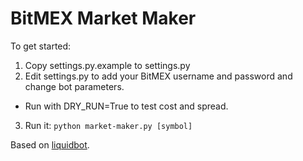 BitMEX Market Maker
===================

To get started:

1. Copy settings.py.example to settings.py
2. Edit settings.py to add your BitMEX username and password and change bot parameters.
  * Run with DRY_RUN=True to test cost and spread.
3. Run it: `python market-maker.py [symbol]`


Based on [liquidbot](https://github.com/chrisacheson/liquidbot).

